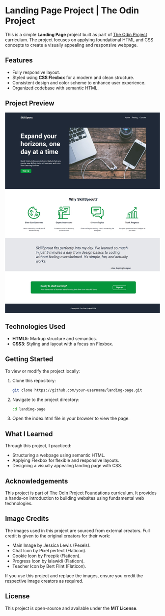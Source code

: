 # Landing Page Project | The Odin Project

This is a simple **Landing Page** project built as part of [The Odin Project](https://www.theodinproject.com/lessons/foundations-landing-page) curriculum. The project focuses on applying foundational HTML and CSS concepts to create a visually appealing and responsive webpage.

## Features

- Fully responsive layout.
- Styled using **CSS Flexbox** for a modern and clean structure.
- Consistent design and color scheme to enhance user experience.
- Organized codebase with semantic HTML.

## Project Preview

![Landing Page Screenshot](landing_page/SkillSprout-screenshot.jpeg) 

## Technologies Used

- **HTML5**: Markup structure and semantics.
- **CSS3**: Styling and layout with a focus on Flexbox.

## Getting Started

To view or modify the project locally:

1. Clone this repository:
   ```bash
   git clone https://github.com/your-username/landing-page.git
2. Navigate to the project directory:
   ```bash
   cd landing-page
3. Open the index.html file in your browser to view the page.

## What I Learned
Through this project, I practiced:

- Structuring a webpage using semantic HTML.
- Applying Flexbox for flexible and responsive layouts.
- Designing a visually appealing landing page with CSS.

## Acknowledgements
This project is part of [The Odin Project Foundations](https://www.theodinproject.com/paths/foundations/courses/foundations) curriculum. It provides a hands-on introduction to building websites using fundamental web technologies.

## Image Credits
The images used in this project are sourced from external creators. Full credit is given to the original creators for their work:

- Main Image by Jessica Lewis (Pexels).
- Chat Icon by Pixel perfect (Flaticon).
- Cookie Icon by Freepik (Flaticon).
- Progress Icon by lalawidi (Flaticon).
- Teacher Icon by Bert Flint (Flaticon).

If you use this project and replace the images, ensure you credit the respective image creators as required.


## License
This project is open-source and available under the **MIT License**.
